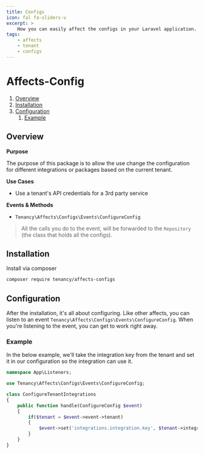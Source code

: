```yaml
---
title: Configs
icon: fal fa-sliders-v
excerpt: >
    How you can easily affect the configs in your Laravel application.
tags:
    - affects
    - tenant
    - configs
---
```


# Affects-Config

1. [Overview](#overview)
2. [Installation](#installation)
3. [Configuration](#configuration)
    1. [Example](#example)

## Overview

**Purpose**

The purpose of this package is to allow the use change the configuration for different integrations or packages based on the current tenant.

**Use Cases**

- Use a tenant's API credentials for a 3rd party service

**Events & Methods**

- `Tenancy\Affects\Configs\Events\ConfigureConfig`

> All the calls you do to the event, will be forwarded to the `Repository` (the class that holds all the configs).

## Installation
Install via composer
```bash
composer require tenancy/affects-configs
```

## Configuration
After the installation, it's all about configuring. Like other affects, you can listen to an event `Tenancy\Affects\Configs\Events\ConfigureConfig`. When you're listening to the event, you can get to work right away.

### Example
In the below example, we'll take the integration key from the tenant and set it in our configuration so the integration can use it.
```php
namespace App\Listeners;

use Tenancy\Affects\Configs\Events\ConfigureConfig;

class ConfigureTenantIntegrations
{
    public function handle(ConfigureConfig $event)
    {
        if($tenant = $event->event->tenant)
        {
            $event->set('integrations.integration.key', $tenant->integration_key);
        }
    }
}
```
